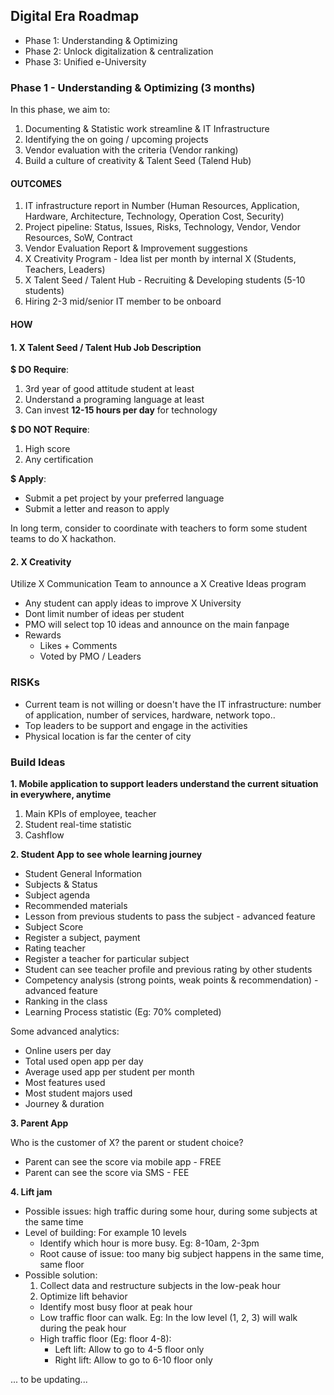 ## Digital Era Roadmap 
- Phase 1: Understanding & Optimizing 
- Phase 2: Unlock digitalization & centralization 
- Phase 3: Unified e-University

### Phase 1 - Understanding & Optimizing (3 months)

In this phase, we aim to:
1. Documenting & Statistic work streamline & IT Infrastructure
2. Identifying the on going / upcoming projects
3. Vendor evaluation with the criteria (Vendor ranking)
4. Build a culture of creativity & Talent Seed (Talend Hub)

#### OUTCOMES
1. IT infrastructure report in Number (Human Resources, Application, Hardware, Architecture, Technology, Operation Cost, Security)
2. Project pipeline: Status, Issues, Risks, Technology, Vendor, Vendor Resources, SoW, Contract
3. Vendor Evaluation Report & Improvement suggestions
4. X Creativity Program - Idea list per month by internal X (Students, Teachers, Leaders)
5. X Talent Seed / Talent Hub - Recruiting & Developing students (5-10 students)
6. Hiring 2-3 mid/senior IT member to be onboard

#### HOW
#### 1. X Talent Seed / Talent Hub Job Description

**$ DO Require**:
1. 3rd year of good attitude student at least
2. Understand a programing language at least
3. Can invest **12-15 hours per day** for technology

**$ DO NOT Require**:
1. High score 
2. Any certification

**$ Apply**:

- Submit a pet project by your preferred language
- Submit a letter and reason to apply

In long term, consider to coordinate with teachers to form some student teams to do X hackathon.

#### 2. X Creativity

Utilize X Communication Team to announce a X Creative Ideas program

- Any student can apply ideas to improve X University
- Dont limit number of ideas per student
- PMO will select top 10 ideas and announce on the main fanpage 
- Rewards
  - Likes + Comments
  - Voted by PMO / Leaders


###  RISKs

- Current team is not willing or doesn't have the IT infrastructure: number of application, number of services, hardware, network topo..
- Top leaders to be support and engage in the activities 
- Physical location is far the center of city

### Build Ideas

**1. Mobile application to support leaders understand the current situation in everywhere, anytime**
  1. Main KPIs of employee, teacher
  2. Student real-time statistic
  3. Cashflow

**2. Student App to see whole learning journey**
  - Student General Information
  - Subjects & Status
  - Subject agenda
  - Recommended materials
  - Lesson from previous students to pass the subject - advanced feature
  - Subject Score
  - Register a subject, payment
  - Rating teacher
  - Register a teacher for particular subject
  - Student can see teacher profile and previous rating by other students
  - Competency analysis (strong points, weak points & recommendation) - advanced feature
  - Ranking in the class
  - Learning Process statistic (Eg: 70% completed)

Some advanced analytics:

- Online users per day
- Total used open app per day
- Average used app per student per month 
- Most features used
- Most student majors used
- Journey & duration

**3. Parent App**

Who is the customer of X? the parent or student choice?

- Parent can see the score via mobile app - FREE
- Parent can see the score via SMS - FEE


**4. Lift jam**

- Possible issues: high traffic during some hour, during some subjects at the same time
- Level of building: For example 10 levels 
  - Identify which hour is more busy. Eg: 8-10am, 2-3pm
  - Root cause of issue: too many big subject happens in the same time, same floor
- Possible solution:
  1. Collect data and restructure subjects in the low-peak hour
  2. Optimize lift behavior
    - Identify most busy floor at peak hour
    - Low traffic floor can walk. Eg: In the low level (1, 2, 3) will walk during the peak hour
    - High traffic floor (Eg: floor 4-8):
      - Left lift: Allow to go to 4-5 floor only
      - Right lift: Allow to go to 6-10 floor only


... to be updating...


